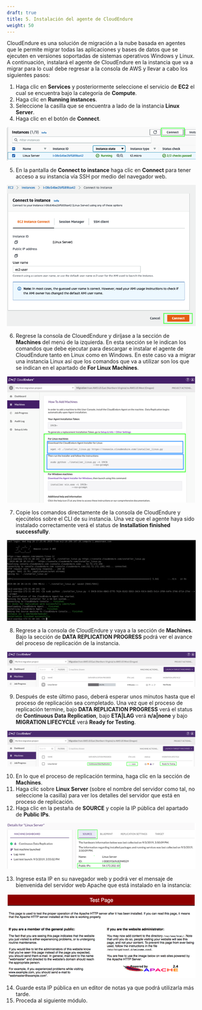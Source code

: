 ```yaml
---
draft: true
title: 5. Instalación del agente de CloudEndure
weight: 50
---
```

CloudEndure es una solución de migración a la nube basada en agentes que le permite migrar todas las aplicaciones y bases de datos que se ejecuten en versiones soportadas de sistemas operativos Windows y Linux. A continuación, instalará el agente de CloudEndure en la instancia que va a migrar para lo cual debe regresar a la consola de AWS y llevar a cabo los siguientes pasos:

1. Haga clic en **Services** y posteriormente seleccione el servicio de **EC2** el cual se encuentra bajo la categoría de **Compute**.
2. Haga clic en **Running instances**.
3. Seleccione la casilla que se encuentra a lado de la instancia **Linux Server**.
4. Haga clic en el botón de **Connect**.

![Connect to Linux Server](/static/images/ce/connect1.png)

5. En la pantalla de **Connect to instance** haga clic en **Connect** para tener acceso a su instancia vía SSH por medio del navegador web.

![Connect to Linux Server](/static/images/ce/connect2.png)

6. Regrese la consola de ClouedEndure y diríjase a la sección de **Machines** del menú de la izquierda. En esta sección se le indican los comandos que debe ejecutar para descargar e instalar el agente de CloudEndure tanto en Linux como en Windows. En este caso va a migrar una instancia Linux así que los comandos que va a utilizar son los que se indican en el apartado de **For Linux Machines**.

![Agent Installation](/static/images/ce/commands.png)

7. Copie los comandos directamente de la consola de CloudEndure y ejecútelos sobre el CLI de su instancia. Una vez que el agente haya sido instalado correctamente verá el status de **Installation finished successfully**.

![Installation finished successfully](/static/images/ce/cli.png)

8. Regrese a la consola de CloudEndure y vaya a la sección de **Machines**. Bajo la sección de **DATA REPLICATION PROGRESS** podrá ver el avance del proceso de replicación de la instancia.

![Installation finished successfully](/static/images/ce/replication.png)

9. Después de este último paso, deberá esperar unos minutos hasta que el proceso de replicación sea completado. Una vez que el proceso de replicación termine, bajo **DATA REPLICATION PROGRESS** verá el status de **Continuous Data Replication**, bajo **ETA|LAG** verá **n/a|none** y bajo **MIGRATION LIFECYCLE** verá **Ready for Testing**.

![Ready for testing](/static/images/ce/readyfortesting.png)

10. En lo que el proceso de replicación termina, haga clic en la sección de **Machines**.
11. Haga clic sobre **Linux Server** (sobre el nombre del servidor como tal, no seleccione la casilla) para ver los detalles del servidor que está en proceso de replicación.
12. Haga clic en la pestaña de **SOURCE** y copie la IP pública del apartado de **Public IPs**.

![Source IP](/static/images/ce/sourceip.png)

13. Ingrese esta IP en su navegador web y podrá ver el mensaje de bienvenida del servidor web Apache que está instalado en la instancia:

![Apache](/static/images/ce/apache.png)

14. Guarde esta IP pública en un editor de notas ya que podrá utilizarla más tarde.
15. Proceda al siguiente módulo.